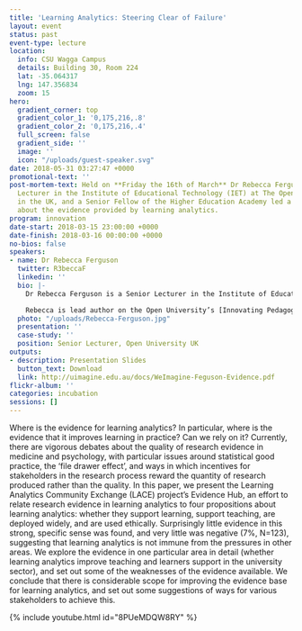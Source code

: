 ```yaml
---
title: 'Learning Analytics: Steering Clear of Failure'
layout: event
status: past
event-type: lecture
location:
  info: CSU Wagga Campus
  details: Building 30, Room 224
  lat: -35.064317
  lng: 147.356834
  zoom: 15
hero:
  gradient_corner: top
  gradient_color_1: '0,175,216,.8'
  gradient_color_2: '0,175,216,.4'
  full_screen: false
  gradient_side: ''
  image: ''
  icon: "/uploads/guest-speaker.svg"
date: 2018-05-31 03:27:47 +0000
promotional-text: ''
post-mortem-text: Held on **Friday the 16th of March** Dr Rebecca Ferguson – a Senior
  Lecturer in the Institute of Educational Technology (IET) at The Open University
  in the UK, and a Senior Fellow of the Higher Education Academy led a discussion
  about the evidence provided by learning analytics.
program: innovation
date-start: 2018-03-15 23:00:00 +0000
date-finish: 2018-03-16 00:00:00 +0000
no-bios: false
speakers:
- name: Dr Rebecca Ferguson
  twitter: R3beccaF
  linkedin: ''
  bio: |-
    Dr Rebecca Ferguson is a Senior Lecturer in the Institute of Educational Technology (IET) at The Open University in the UK, and a Senior Fellow of the Higher Education Academy. She is an executive member of the Society for Learning Analytics Research, programme chair of LAK18, and a leading member of the international learning analytics community. Her work has been influential in shaping the field, supporting implementation across Europe, and promoting a focus on social learning analytics. She has been invited to lead events in this area on five continents, including several associated with her work as principal investigator on the European Learning Analytics Community Exchange (LACE) and on LAEP, a project that helped European policymakers to set out an agenda for high-quality and stimulating ways of learning and teaching through the use of learning analytics.

    Rebecca is lead author on the Open University’s [Innovating Pedagogy 2017](https://iet.open.ac.uk/file/innovating-pedagogy-2017.pdf) report. This highly cited series of high-profile annual reports explores new forms of teaching, learning and assessment in order to guide educators and policy makers around the world. Her most recent book, _Augmented Education_, was published by Palgrave in Spring 2014.
  photo: "/uploads/Rebecca-Ferguson.jpg"
  presentation: ''
  case-study: ''
  position: Senior Lecturer, Open University UK
outputs:
- description: Presentation Slides
  button_text: Download
  link: http://uimagine.edu.au/docs/WeImagine-Feguson-Evidence.pdf
flickr-album: ''
categories: incubation
sessions: []
---
```

Where is the evidence for learning analytics? In particular, where is the evidence that it improves learning in practice? Can we rely on it? Currently, there are vigorous debates about the quality of research evidence in medicine and psychology, with particular issues around statistical good practice, the ‘file drawer effect’, and ways in which incentives for stakeholders in the research process reward the quantity of research produced rather than the quality. In this paper, we present the Learning Analytics Community Exchange (LACE) project’s Evidence Hub, an effort to relate research evidence in learning analytics to four propositions about learning analytics: whether they support learning, support teaching, are deployed widely, and are used ethically. Surprisingly little evidence in this strong, specific sense was found, and very little was negative (7%, N=123), suggesting that learning analytics is not immune from the pressures in other areas. We explore the evidence in one particular area in detail (whether learning analytics improve teaching and learners support in the university sector), and set out some of the weaknesses of the evidence available. We conclude that there is considerable scope for improving the evidence base for learning analytics, and set out some suggestions of ways for various stakeholders to achieve this.

{% include youtube.html id="8PUeMDQW8RY" %}

